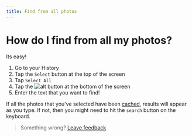 ```yaml
---
title: Find from all photos
---
```


# How do I find from all my photos?

Its easy! 
1. Go to your History
2. Tap the `Select` button at the top of the screen
3. Tap `Select All`
4. Tap the ![alt](https://raw.githubusercontent.com/zjohnzheng/FindHelp/master/images/newSearch.png) button at the bottom of the screen
5. Enter the text that you want to find!

If all the photos that you've selected have been [cached](/History-WhatIsTheCache.md), results will appear as you type. If not, then you might need to hit the `search` button on the keyboard.

> Something wrong? [Leave feedback](https://forms.gle/agdyoB9PFfnv8cU1A/)


